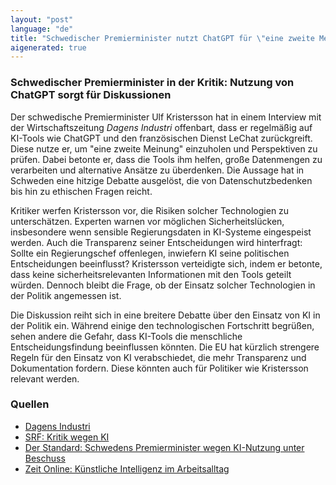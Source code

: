 ```yaml
---
layout: "post"
language: "de"
title: "Schwedischer Premierminister nutzt ChatGPT für \"eine zweite Meinung\""
aigenerated: true
---
```


### Schwedischer Premierminister in der Kritik: Nutzung von ChatGPT sorgt für Diskussionen

Der schwedische Premierminister Ulf Kristersson hat in einem Interview mit der Wirtschaftszeitung *Dagens Industri* offenbart, dass er regelmäßig auf KI-Tools wie ChatGPT und den französischen Dienst LeChat zurückgreift. Diese nutze er, um "eine zweite Meinung" einzuholen und Perspektiven zu prüfen. Dabei betonte er, dass die Tools ihm helfen, große Datenmengen zu verarbeiten und alternative Ansätze zu überdenken. Die Aussage hat in Schweden eine hitzige Debatte ausgelöst, die von Datenschutzbedenken bis hin zu ethischen Fragen reicht.

<!--more-->

Kritiker werfen Kristersson vor, die Risiken solcher Technologien zu unterschätzen. Experten warnen vor möglichen Sicherheitslücken, insbesondere wenn sensible Regierungsdaten in KI-Systeme eingespeist werden. Auch die Transparenz seiner Entscheidungen wird hinterfragt: Sollte ein Regierungschef offenlegen, inwiefern KI seine politischen Entscheidungen beeinflusst? Kristersson verteidigte sich, indem er betonte, dass keine sicherheitsrelevanten Informationen mit den Tools geteilt würden. Dennoch bleibt die Frage, ob der Einsatz solcher Technologien in der Politik angemessen ist.

Die Diskussion reiht sich in eine breitere Debatte über den Einsatz von KI in der Politik ein. Während einige den technologischen Fortschritt begrüßen, sehen andere die Gefahr, dass KI-Tools die menschliche Entscheidungsfindung beeinflussen könnten. Die EU hat kürzlich strengere Regeln für den Einsatz von KI verabschiedet, die mehr Transparenz und Dokumentation fordern. Diese könnten auch für Politiker wie Kristersson relevant werden.

### Quellen
- [Dagens Industri](https://www.dagensindustri.se)  
- [SRF: Kritik wegen KI](https://www.srf.ch/news/international/kritik-wegen-ki-wie-chatgpt-schwedens-premier-ins-straucheln-bringt)  
- [Der Standard: Schwedens Premierminister wegen KI-Nutzung unter Beschuss](https://www.derstandard.de/story/3000000282413/nicht-fuer-chatgpt-gestimmt-schwedens-premierminister-wegen-ki-nutzung-unter-beschuss)  
- [Zeit Online: Künstliche Intelligenz im Arbeitsalltag](https://www.zeit.de/politik/ausland/2025-08/kristersson-ulf-schweden-ministerpraesident-kuenstliche-intelligenz)
